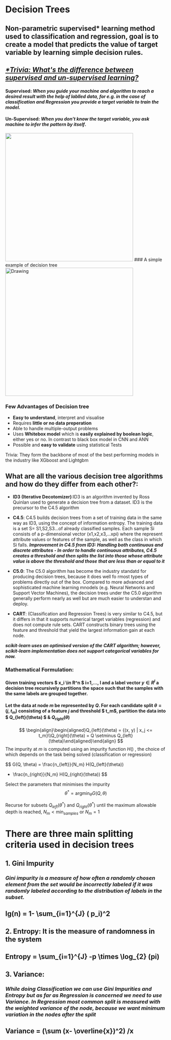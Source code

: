 # Decision Trees
## Non-parametric supervised* learning method used to classification and regression, goal is to create a model that predicts the value of target variable by learning simple decision rules.
## <u>_*Trivia: What's the difference between supervised and un-supervised learning?_</u>
#### __Supervised__: _When you guide your machine and algorithm to reach a desired result with the help of lablled data, for e.g. in the case of classification and Regression you provide a target variable to train the model._
#### __Un-Supervised__: _When you don't know the target variable, you ask machine to infer the pattern by itself_.
<img src="https://miro.medium.com/max/640/1*WudJvOE0eJ87EKofpHCf0Q.png" style="width: 400px;"/>
### A simple example of decision tree
<img src="https://i.vas3k.ru/7w3.jpg" alt="Drawing" style="width: 400px;"/>

### Few Advantages of Decision tree
- __Easy to understand__, interpret and visualise
- Requires __little or no data preperation__
- Able to handle multiple-output problems
- Uses __Whitebox model__ which is __easily explained by boolean logic__, either yes or no. In contrast to black box model in CNN and ANN
- Possible and __easy to validate__ using statistical Tests

Trivia: They form the backbone of most of the best performing models in the industry like XGboost and Lightgbm

## What are all the various decision tree algorithms and how do they differ from each other?:
- __ID3 (Iterative Decotomizer)__:ID3 is an algorithm invented by Ross Quinlan used to generate a decision tree from a dataset. ID3 is the precursor to the C4.5 algorithm

- __C4.5__: C4.5 builds decision trees from a set of training data in the same way as ID3, using the concept of information entropy. The training data is a set S= S1,S2,S3...of already classified samples. Each sample Si consists of a p-dimensional vector (x1,x2,x3,...xpi) where the  represent attribute values or features of the sample, as well as the class in which Si falls.
___Improvement in C4.5 from ID3: Handling both continuous and discrete attributes - In order to handle continuous attributes, C4.5 creates a threshold and then splits the list into those whose attribute value is above the threshold and those that are less than or equal to it___

- __C5.0__: The C5.0 algorithm has become the industry standatd for producing decision trees, because it does well fo rmost types of problems directly out of the box. Compared to more advanced and sophisticated machine learning mnodels (e.g. Neural Networks and Support Vector Machines), the decision trees under the C5.0 algorithm generally perform nearly as well but are much easier to understan and deploy.

- __CART__: (Classification and Regression Trees) is very similar to C4.5, but it differs in that it supports numerical target variables (regression) and does not compute rule sets. CART constructs binary trees using the feature and threshold that yield the largest information gain at each node.

___scikit-learn uses an optimised version of the CART algorithm; however, scikit-learn implementation does not support categorical variables for now.___

### Mathematical Formulation: 
#### Given training vectors $ x_i \in R^n $ i=1,…, l and a label vector $y \in R^l$ a decision tree recursively partitions the space such that the samples with the same labels are grouped together.
#### Let the data at node $m$ be represented by $Q$. For each candidate split $\theta = (j, t_m)$ consisting of a feature $j$ and threshold $ t_m$, partition the data into $ Q_{left}(\theta) $ & $Q_{right}(\theta)$

$$  \begin{align}\begin{aligned}Q_{left}(\theta) = {(x, y) | x_j <= t_m}\\Q_{right}(\theta) = Q \setminus Q_{left}(\theta)\end{aligned}\end{align} $$
 The impurity at $m$ is computed using an impurity function $H()$ , the choice of which depends on the task being solved (classification or regression)

$$ G(Q, \theta) = \frac{n_{left}}{N_m} H(Q_{left}(\theta))
+ \frac{n_{right}}{N_m} H(Q_{right}(\theta)) $$

Select the parameters that minimises the impurity
$$ \theta^* = \operatorname{argmin}_\theta  G(Q, \theta) $$

Recurse for subsets $Q_{left}(\theta^*)$ and $Q_{right}(\theta^*)$ until the maximum allowable depth is reached, $N_m < \min_{samples}$ or $N_m = 1$


# There are three main splitting criteria used in decision trees
## 1. Gini Impurity
### _Gini impurity is a measure of how often a randomly chosen element from the set would be incorrectly labeled if it was randomly labeled according to the distribution of labels in the subset._
## Ig(n) = 1-  \sum_{i=1}^{J} ( p_i)^2 

## 2. Entropy: It is the measure of randomness in the system
## Entropy =  \sum_{i=1}^{J} -p  \times  \log_{2} (pi)

## 3. Variance: 
### _While doing Classification we can use Gini Impurities and Entropy but as far as Regression is concerned we need to use Variance. In Regression most common split is measured with the weighted variance of the node, because we want minimum variation in the nodes after the split_
## Variance =  (\sum (x- \overline{x})^2) /x 

